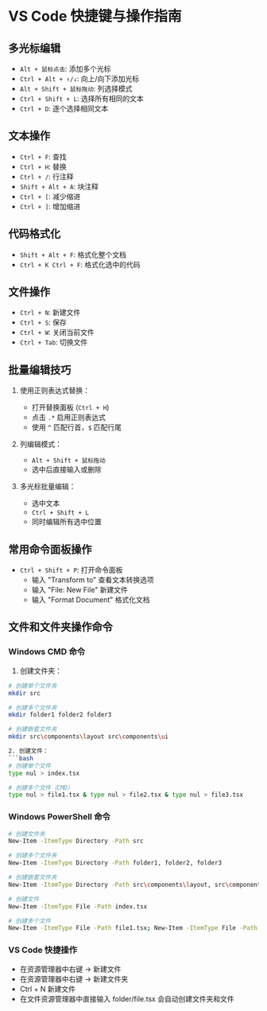 # VS Code 快捷键与操作指南

## 多光标编辑
- `Alt + 鼠标点击`: 添加多个光标
- `Ctrl + Alt + ↑/↓`: 向上/向下添加光标
- `Alt + Shift + 鼠标拖动`: 列选择模式
- `Ctrl + Shift + L`: 选择所有相同的文本
- `Ctrl + D`: 逐个选择相同文本

## 文本操作
- `Ctrl + F`: 查找
- `Ctrl + H`: 替换
- `Ctrl + /`: 行注释
- `Shift + Alt + A`: 块注释
- `Ctrl + [`: 减少缩进
- `Ctrl + ]`: 增加缩进

## 代码格式化
- `Shift + Alt + F`: 格式化整个文档
- `Ctrl + K Ctrl + F`: 格式化选中的代码

## 文件操作
- `Ctrl + N`: 新建文件
- `Ctrl + S`: 保存
- `Ctrl + W`: 关闭当前文件
- `Ctrl + Tab`: 切换文件

## 批量编辑技巧
1. 使用正则表达式替换：
   - 打开替换面板 (`Ctrl + H`)
   - 点击 `.*` 启用正则表达式
   - 使用 `^` 匹配行首，`$` 匹配行尾

2. 列编辑模式：
   - `Alt + Shift + 鼠标拖动`
   - 选中后直接输入或删除

3. 多光标批量编辑：
   - 选中文本
   - `Ctrl + Shift + L`
   - 同时编辑所有选中位置

## 常用命令面板操作
- `Ctrl + Shift + P`: 打开命令面板
  - 输入 "Transform to" 查看文本转换选项
  - 输入 "File: New File" 新建文件
  - 输入 "Format Document" 格式化文档

## 文件和文件夹操作命令
### Windows CMD 命令
1. 创建文件夹：
```bash
# 创建单个文件夹
mkdir src

# 创建多个文件夹
mkdir folder1 folder2 folder3

# 创建嵌套文件夹
mkdir src\components\layout src\components\ui

2. 创建文件：
```bash
# 创建单个文件
type nul > index.tsx

# 创建多个文件（CMD）
type nul > file1.tsx & type nul > file2.tsx & type nul > file3.tsx
 ```


### Windows PowerShell 命令
```bash
# 创建文件夹
New-Item -ItemType Directory -Path src

# 创建多个文件夹
New-Item -ItemType Directory -Path folder1, folder2, folder3

# 创建嵌套文件夹
New-Item -ItemType Directory -Path src\components\layout, src\components\ui -Force

# 创建文件
New-Item -ItemType File -Path index.tsx

# 创建多个文件
New-Item -ItemType File -Path file1.tsx; New-Item -ItemType File -Path file2.tsx
 ```

### VS Code 快捷操作
- 在资源管理器中右键 -> 新建文件
- 在资源管理器中右键 -> 新建文件夹
- Ctrl + N 新建文件
- 在文件资源管理器中直接输入 folder/file.tsx 会自动创建文件夹和文件